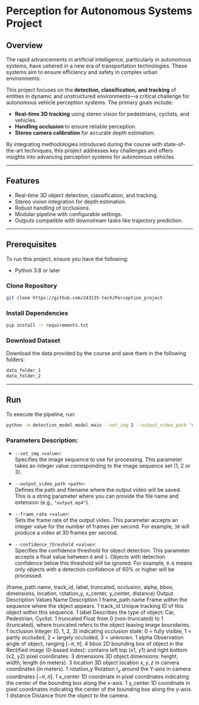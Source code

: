 # Perception for Autonomous Systems Project

## Overview
The rapid advancements in artificial intelligence, particularly in autonomous systems, have ushered in a new era of transportation technologies. These systems aim to ensure efficiency and safety in complex urban environments.

This project focuses on the **detection, classification, and tracking** of entities in dynamic and unstructured environments—a critical challenge for autonomous vehicle perception systems. The primary goals include:
- **Real-time 3D tracking** using stereo vision for pedestrians, cyclists, and vehicles.
- **Handling occlusion** to ensure reliable perception.
- **Stereo camera calibration** for accurate depth estimation.

By integrating methodologies introduced during the course with state-of-the-art techniques, this project addresses key challenges and offers insights into advancing perception systems for autonomous vehicles.

---

## Features
- Real-time 3D object detection, classification, and tracking.
- Stereo vision integration for depth estimation.
- Robust handling of occlusions.
- Modular pipeline with configurable settings.
- Outputs compatible with downstream tasks like trajectory prediction.

---

## Prerequisites
To run this project, ensure you have the following:
- Python 3.8 or later

### Clone Repository
```bash
git clone https://github.com/243135-tech/Perception_project
```
### Install Dependencies
```bash
pip install -r requirements.txt
```
### Download Dataset
Download the data provided by the course and save them in the following folders:
```bash
data_folder_1
data_folder_2
```

---

## Run
To execute the pipeline, run:

```bash
python -m detection_model.model.main --set_img 2 --output_video_path "output.mp4" --frame_rate 30 --confidence_threshold 0.6
```

### Parameters Description:

- `--set_img <value>`:  
  Specifies the image sequence to use for processing. This parameter takes an integer value corresponding to the image sequence set (1, 2 or 3).

- `--output_video_path <path>`:  
  Defines the path and filename where the output video will be saved. This is a string parameter where you can provide the file name and extension (e.g., `"output.mp4"`).

- `--frame_rate <value>`:  
  Sets the frame rate of the output video. This parameter accepts an integer value for the number of frames per second. For example, `30` will produce a video at 30 frames per second.

- `--confidence_threshold <value>`:  
  Specifies the confidence threshold for object detection. This parameter accepts a float value between `0` and `1`. Objects with detection confidence below this threshold will be ignored. For example, `0.6` means only objects with a detection confidence of 60% or higher will be processed.


(frame_path.name, track_id, label, truncated, occlusion, alpha, bbox, dimensions, location, rotation_y, x_center, y_center, distance)
Output Description
Values	Name	Description
1	frame_path.name	Frame within the sequence where the object appears.
1	track_id	Unique tracking ID of this object within this sequence.
1	label	Describes the type of object: Car, Pedestrian, Cyclist.
1	truncated	Float from 0 (non-truncated) to 1 (truncated), where truncated refers to the object leaving image boundaries.
1	occlusion	Integer (0, 1, 2, 3) indicating occlusion state: 0 = fully visible, 1 = partly occluded, 2 = largely occluded, 3 = unknown.
1	alpha	Observation angle of object, ranging $[-\pi, \pi]$.
4	bbox	2D bounding box of object in the Rectified image (0-based index): contains left top (x1, y1) and right bottom (x2, y2) pixel coordinates.
3	dimensions	3D object dimensions: height, width, length (in meters).
3	location	3D object location $x, y, z$ in camera coordinates (in meters).
1	rotation_y	Rotation $r_y$ around the Y-axis in camera coordinates $[-\pi, \pi]$.
1	x_center	1D coordinate in pixel coordinates indicating the center of the bounding box along the x-axis.
1	y_center	1D coordinate in pixel coordinates indicating the center of the bounding box along the y-axis.
1	distance	Distance from the object to the camera.


